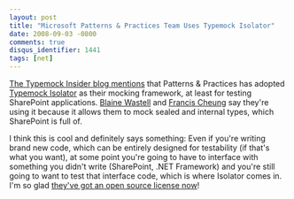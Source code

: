 ```yaml
---
layout: post
title: "Microsoft Patterns & Practices Team Uses Typemock Isolator"
date: 2008-09-03 -0800
comments: true
disqus_identifier: 1441
tags: [net]
---
```

[The Typemock Insider blog
mentions](http://blog.typemock.com/2008/09/unit-testing-sharepoint-using-isolator.html)
that Patterns & Practices has adopted [Typemock
Isolator](http://www.typemock.com) as their mocking framework, at least
for testing SharePoint applications. [Blaine
Wastell](http://blogs.msdn.com/blaine/archive/2008/08/28/patterns-practices-sharepoint-drop-is-available-on-codeplex.aspx#8904234)
and [Francis
Cheung](http://blogs.msdn.com/francischeung/archive/2008/08/22/unit-testing-sharepoint-2007-applications.aspx)
say they're using it because it allows them to mock sealed and internal
types, which SharePoint is full of.

I think this is cool and definitely says something: Even if you're
writing brand new code, which can be entirely designed for testability
(if that's what you want), at some point you're going to have to
interface with something you didn't write (SharePoint, .NET Framework)
and you're still going to want to test that interface code, which is
where Isolator comes in. I'm so glad [they've got an open source license
now](http://www.typemock.com/free_open_source_license_form.php)!

